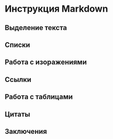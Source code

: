 # Инструкция Markdown
## Выделение текста

## Списки 

## Работа с изоражениями

## Ссылки

## Работа с таблицами


##  Цитаты 


## Заключения


##